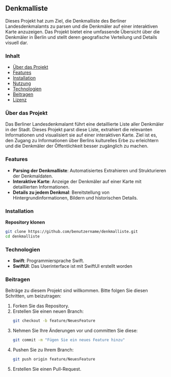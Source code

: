 ## Denkmalliste

Dieses Projekt hat zum Ziel, die Denkmalliste des Berliner Landesdenkmalamts zu parsen und die Denkmäler auf einer interaktiven Karte anzuzeigen. Das Projekt bietet eine umfassende Übersicht über die Denkmäler in Berlin und stellt deren geografische Verteilung und Details visuell dar.

### Inhalt

- [Über das Projekt](#über-das-projekt)
- [Features](#features)
- [Installation](#installation)
- [Nutzung](#nutzung)
- [Technologien](#technologien)
- [Beitragen](#beitragen)
- [Lizenz](#lizenz)

### Über das Projekt

Das Berliner Landesdenkmalamt führt eine detaillierte Liste aller Denkmäler in der Stadt. Dieses Projekt parst diese Liste, extrahiert die relevanten Informationen und visualisiert sie auf einer interaktiven Karte. Ziel ist es, den Zugang zu Informationen über Berlins kulturelles Erbe zu erleichtern und die Denkmäler der Öffentlichkeit besser zugänglich zu machen.

### Features

- **Parsing der Denkmalliste**: Automatisiertes Extrahieren und Strukturieren der Denkmaldaten.
- **Interaktive Karte**: Anzeige der Denkmäler auf einer Karte mit detaillierten Informationen.
- **Details zu jedem Denkmal**: Bereitstellung von Hintergrundinformationen, Bildern und historischen Details.

### Installation

**Repository klonen**
   ```bash
   git clone https://github.com/benutzername/denkmalliste.git
   cd denkmalliste
   ```

### Technologien

- **Swift**: Programmiersprache Swift. 
- **SwiftUI**: Das Userinterface ist mit SwiftUI erstellt worden

### Beitragen

Beiträge zu diesem Projekt sind willkommen. Bitte folgen Sie diesen Schritten, um beizutragen:

1. Forken Sie das Repository.
2. Erstellen Sie einen neuen Branch:
   ```bash
   git checkout -b feature/NeuesFeature
   ```
3. Nehmen Sie Ihre Änderungen vor und committen Sie diese:
   ```bash
   git commit -m "Fügen Sie ein neues Feature hinzu"
   ```
4. Pushen Sie zu Ihrem Branch:
   ```bash
   git push origin feature/NeuesFeature
   ```
5. Erstellen Sie einen Pull-Request.
